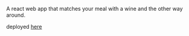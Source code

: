 A react web app that matches your meal with a wine and the other way around.

deployed <a href="https://winexmeal.netlify.app/" target="_blank" >here</a>
